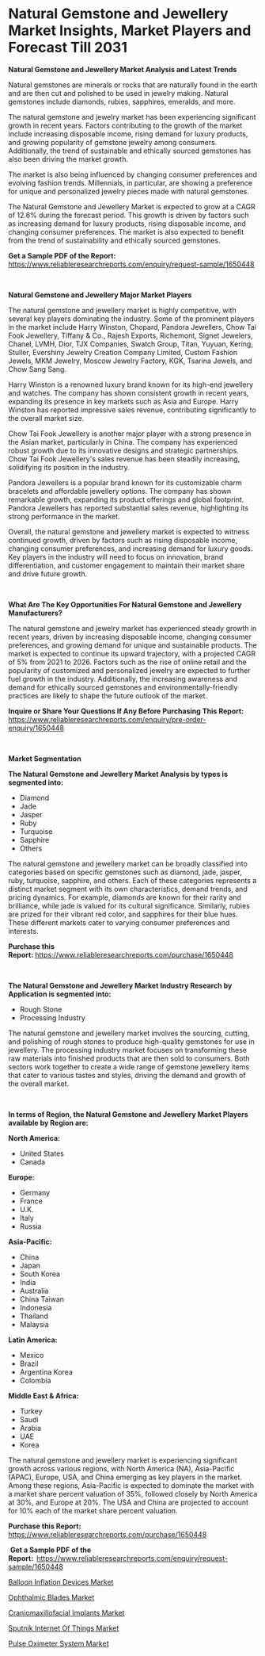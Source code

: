 <p><h1>Natural Gemstone and Jewellery Market Insights, Market Players and Forecast Till 2031</h1></p><p><strong>Natural Gemstone and Jewellery Market Analysis and Latest Trends</strong></p>
<p><p>Natural gemstones are minerals or rocks that are naturally found in the earth and are then cut and polished to be used in jewelry making. Natural gemstones include diamonds, rubies, sapphires, emeralds, and more.</p><p>The natural gemstone and jewelry market has been experiencing significant growth in recent years. Factors contributing to the growth of the market include increasing disposable income, rising demand for luxury products, and growing popularity of gemstone jewelry among consumers. Additionally, the trend of sustainable and ethically sourced gemstones has also been driving the market growth.</p><p>The market is also being influenced by changing consumer preferences and evolving fashion trends. Millennials, in particular, are showing a preference for unique and personalized jewelry pieces made with natural gemstones.</p><p>The Natural Gemstone and Jewellery Market is expected to grow at a CAGR of 12.6% during the forecast period. This growth is driven by factors such as increasing demand for luxury products, rising disposable income, and changing consumer preferences. The market is also expected to benefit from the trend of sustainability and ethically sourced gemstones.</p></p>
<p><strong>Get a Sample PDF of the Report:&nbsp;</strong> <a href="https://www.reliableresearchreports.com/enquiry/request-sample/1650448">https://www.reliableresearchreports.com/enquiry/request-sample/1650448</a></p>
<p>&nbsp;</p>
<p><strong>Natural Gemstone and Jewellery Major Market Players</strong></p>
<p><p>The natural gemstone and jewellery market is highly competitive, with several key players dominating the industry. Some of the prominent players in the market include Harry Winston, Chopard, Pandora Jewellers, Chow Tai Fook Jewellery, Tiffany & Co., Rajesh Exports, Richemont, Signet Jewelers, Chanel, LVMH, Dior, TJX Companies, Swatch Group, Titan, Yuyuan, Kering, Stuller, Evershiny Jewelry Creation Company Limited, Custom Fashion Jewels, MKM Jewelry, Moscow Jewelry Factory, KGK, Tsarina Jewels, and Chow Sang Sang.</p><p>Harry Winston is a renowned luxury brand known for its high-end jewellery and watches. The company has shown consistent growth in recent years, expanding its presence in key markets such as Asia and Europe. Harry Winston has reported impressive sales revenue, contributing significantly to the overall market size.</p><p>Chow Tai Fook Jewellery is another major player with a strong presence in the Asian market, particularly in China. The company has experienced robust growth due to its innovative designs and strategic partnerships. Chow Tai Fook Jewellery's sales revenue has been steadily increasing, solidifying its position in the industry.</p><p>Pandora Jewellers is a popular brand known for its customizable charm bracelets and affordable jewellery options. The company has shown remarkable growth, expanding its product offerings and global footprint. Pandora Jewellers has reported substantial sales revenue, highlighting its strong performance in the market.</p><p>Overall, the natural gemstone and jewellery market is expected to witness continued growth, driven by factors such as rising disposable income, changing consumer preferences, and increasing demand for luxury goods. Key players in the industry will need to focus on innovation, brand differentiation, and customer engagement to maintain their market share and drive future growth.</p></p>
<p>&nbsp;</p>
<p><strong>What Are The Key Opportunities For Natural Gemstone and Jewellery Manufacturers?</strong></p>
<p><p>The natural gemstone and jewelry market has experienced steady growth in recent years, driven by increasing disposable income, changing consumer preferences, and growing demand for unique and sustainable products. The market is expected to continue its upward trajectory, with a projected CAGR of 5% from 2021 to 2026. Factors such as the rise of online retail and the popularity of customized and personalized jewelry are expected to further fuel growth in the industry. Additionally, the increasing awareness and demand for ethically sourced gemstones and environmentally-friendly practices are likely to shape the future outlook of the market.</p></p>
<p><strong>Inquire or Share Your Questions If Any Before Purchasing This Report:</strong> <a href="https://www.reliableresearchreports.com/enquiry/pre-order-enquiry/1650448">https://www.reliableresearchreports.com/enquiry/pre-order-enquiry/1650448</a></p>
<p>&nbsp;</p>
<p><strong>Market Segmentation</strong></p>
<p><strong>The Natural Gemstone and Jewellery Market Analysis by types is segmented into:</strong></p>
<p><ul><li>Diamond</li><li>Jade</li><li>Jasper</li><li>Ruby</li><li>Turquoise</li><li>Sapphire</li><li>Others</li></ul></p>
<p><p>The natural gemstone and jewellery market can be broadly classified into categories based on specific gemstones such as diamond, jade, jasper, ruby, turquoise, sapphire, and others. Each of these categories represents a distinct market segment with its own characteristics, demand trends, and pricing dynamics. For example, diamonds are known for their rarity and brilliance, while jade is valued for its cultural significance. Similarly, rubies are prized for their vibrant red color, and sapphires for their blue hues. These different markets cater to varying consumer preferences and interests.</p></p>
<p><strong>Purchase this Report:&nbsp;</strong><a href="https://www.reliableresearchreports.com/purchase/1650448">https://www.reliableresearchreports.com/purchase/1650448</a></p>
<p>&nbsp;</p>
<p><strong>The Natural Gemstone and Jewellery Market Industry Research by Application is segmented into:</strong></p>
<p><ul><li>Rough Stone</li><li>Processing Industry</li></ul></p>
<p><p>The natural gemstone and jewellery market involves the sourcing, cutting, and polishing of rough stones to produce high-quality gemstones for use in jewellery. The processing industry market focuses on transforming these raw materials into finished products that are then sold to consumers. Both sectors work together to create a wide range of gemstone jewellery items that cater to various tastes and styles, driving the demand and growth of the overall market.</p></p>
<p>&nbsp;</p>
<p><strong>In terms of Region, the Natural Gemstone and Jewellery Market Players available by Region are:</strong></p>
<p>
    <p> <strong> North America: </strong>
        <ul>
            <li>United States</li>
            <li>Canada</li>
        </ul>
        </p> 
    <p> <strong> Europe: </strong>
        <ul>
            <li>Germany</li>
            <li>France</li>
            <li>U.K.</li>
            <li>Italy</li>
            <li>Russia</li>
        </ul>
        </p> 
    <p> <strong> Asia-Pacific: </strong>
        <ul>
            <li>China</li>
            <li>Japan</li>
            <li>South Korea</li>
            <li>India</li>
            <li>Australia</li>
            <li>China Taiwan</li>
            <li>Indonesia</li>
            <li>Thailand</li>
            <li>Malaysia</li>
        </ul>
        </p> 
    <p> <strong> Latin America: </strong>
        <ul>
            <li>Mexico</li>
            <li>Brazil</li>
            <li>Argentina Korea</li>
            <li>Colombia</li>
        </ul>
        </p> 
    <p> <strong> Middle East & Africa: </strong>
        <ul>
            <li>Turkey</li>
            <li>Saudi</li>
            <li>Arabia</li>
            <li>UAE</li>
            <li>Korea</li>
        </ul>
    </p>
    </p>
<p><p>The natural gemstone and jewellery market is experiencing significant growth across various regions, with North America (NA), Asia-Pacific (APAC), Europe, USA, and China emerging as key players in the market. Among these regions, Asia-Pacific is expected to dominate the market with a market share percent valuation of 35%, followed closely by North America at 30%, and Europe at 20%. The USA and China are projected to account for 10% each of the market share percent valuation.</p></p>
<p><strong>Purchase this Report: </strong><a href="https://www.reliableresearchreports.com/purchase/1650448">https://www.reliableresearchreports.com/purchase/1650448</a></p>
<p>&nbsp;<strong>Get a Sample PDF of the Report:&nbsp;&nbsp;</strong><a href="https://www.reliableresearchreports.com/enquiry/request-sample/1650448">https://www.reliableresearchreports.com/enquiry/request-sample/1650448</a></p>
<p><strong></strong></p>
<p><p><a href="https://medium.com/@elyssablick/balloon-inflation-devices-market-size-reveals-the-best-marketing-channels-in-global-industry-e2f707455f8f">Balloon Inflation Devices Market</a></p><p><a href="https://medium.com/@scottford2001/ophthalmic-blades-market-competitive-analysis-market-trends-and-forecast-to-2031-530112bea248">Ophthalmic Blades Market</a></p><p><a href="https://medium.com/@elyssablick/craniomaxillofacial-implants-market-outlook-industry-overview-and-forecast-2024-to-2031-820a4eb19bc7">Craniomaxillofacial Implants Market</a></p><p><a href="https://github.com/mancsybtousav/Market-Research-Report-List-1/blob/main/sputnik-internet-of-things-market.md">Sputnik Internet Of Things Market</a></p><p><a href="https://medium.com/@scottford2001/pulse-oximeter-system-market-size-market-outlook-and-market-forecast-2024-to-2031-77feaa0208e2">Pulse Oximeter System Market</a></p></p>